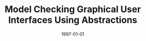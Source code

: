---
title: "Model Checking Graphical User Interfaces Using Abstractions"
date: 1997-01-01
venue: "Software Engineering - ESEC/FSE '97, 6th European Software Engineering Conference Held Jointly with the 5th ACM SIGSOFT Symposium on Foundations of Software Engineering, Zurich, Switzerland, September 22-25, 1997, Proceedings"
paperurl: https://doi.org/10.1007/3-540-63531-9_18
authors: "Matthew B Dwyer, Vicki Carr and Laura Hines"
awards: ""
---